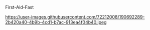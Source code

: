  First-Aid-Fast
 
 https://user-images.githubusercontent.com/72212008/190692289-2b420a40-4b9b-4cd1-b7ac-913ea4f04b40.jpeg
